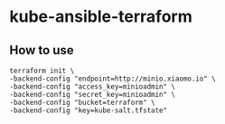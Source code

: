 # kube-ansible-terraform

## How to use

```
terraform init \
-backend-config "endpoint=http://minio.xiaomo.io" \
-backend-config "access_key=minioadmin" \
-backend-config "secret_key=minioadmin" \
-backend-config "bucket=terraform" \
-backend-config "key=kube-salt.tfstate"
```